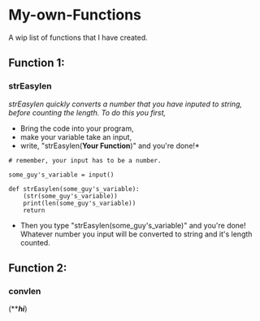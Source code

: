# My-own-Functions
A wip list of functions that I have created.

## Function 1:

### strEasylen

*strEasylen quickly converts a number that you have inputed to string, before counting the length. To do this you first,*

* Bring the code into your program,
* make your variable take an input,
* write, "strEasylen(****Your Function****)" and you're done!*

```
# remember, your input has to be a number.

some_guy's_variable = input()

def strEasylen(some_guy's_variable):
    (str(some_guy's_variable))
    print(len(some_guy's_variable))
    return
```

* Then you type "strEasylen(some_guy's_variable)" and you're done! Whatever number you input will be converted to string and it's length counted. 

## Function 2:

### convlen

(*******************hi*****************)
